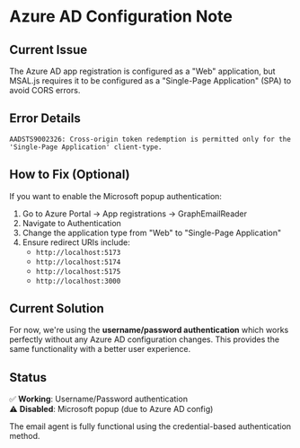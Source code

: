 # Azure AD Configuration Note

## Current Issue
The Azure AD app registration is configured as a "Web" application, but MSAL.js requires it to be configured as a "Single-Page Application" (SPA) to avoid CORS errors.

## Error Details
```
AADSTS9002326: Cross-origin token redemption is permitted only for the 'Single-Page Application' client-type.
```

## How to Fix (Optional)
If you want to enable the Microsoft popup authentication:

1. Go to Azure Portal → App registrations → GraphEmailReader
2. Navigate to Authentication
3. Change the application type from "Web" to "Single-Page Application"
4. Ensure redirect URIs include:
   - `http://localhost:5173`
   - `http://localhost:5174` 
   - `http://localhost:5175`
   - `http://localhost:3000`

## Current Solution
For now, we're using the **username/password authentication** which works perfectly without any Azure AD configuration changes. This provides the same functionality with a better user experience.

## Status
✅ **Working**: Username/Password authentication  
⚠️ **Disabled**: Microsoft popup (due to Azure AD config)

The email agent is fully functional using the credential-based authentication method.
